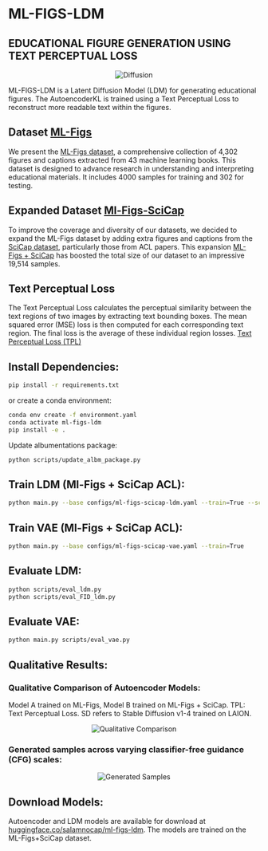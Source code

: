 # ML-FIGS-LDM
## EDUCATIONAL FIGURE GENERATION USING TEXT PERCEPTUAL LOSS

<p align="center">
  <img src="assets/diffusion_process.gif" alt="Diffusion" />
</p>

ML-FIGS-LDM is a Latent Diffusion Model (LDM) for generating educational figures. The AutoencoderKL is trained using a Text Perceptual Loss to reconstruct more readable text within the figures.

## Dataset [ML-Figs](https://huggingface.co/datasets/salamnocap/ml-figs)
We present the [ML-Figs dataset](https://huggingface.co/datasets/salamnocap/ml-figs), a comprehensive collection of 4,302 figures and captions extracted from 43 machine learning books. This dataset is designed to advance research in understanding and interpreting educational materials. It includes 4000 samples for training and 302 for testing.

## Expanded Dataset [Ml-Figs-SciCap](https://www.kaggle.com/datasets/kuantaiulysalamat/ml-figs-scicap)
To improve the coverage and diversity of our datasets, we decided to expand the ML-Figs dataset by adding extra figures and captions from the [SciCap dataset](https://doi.org/10.48550/arXiv.2110.11624), particularly those from ACL papers. This expansion [ML-Figs + SciCap](https://www.kaggle.com/datasets/kuantaiulysalamat/ml-figs-scicap) has boosted the total size of our dataset to an impressive 19,514 samples.

## Text Perceptual Loss
The Text Perceptual Loss calculates the perceptual similarity between the text regions of two images by extracting text bounding boxes. The mean squared error (MSE) loss is then computed for each corresponding text region. The final loss is the average of these individual region losses.
[Text Perceptual Loss (TPL)](ldm/modules/losses/textperceptual.py)

## Install Dependencies:
```bash
pip install -r requirements.txt
```
or create a conda environment:
```bash
conda env create -f environment.yaml
conda activate ml-figs-ldm
pip install -e .
```

Update albumentations package:
```bash 
python scripts/update_albm_package.py
```

## Train LDM (Ml-Figs + SciCap ACL):
```bash
python main.py --base configs/ml-figs-scicap-ldm.yaml --train=True --scale_lr=False
```

## Train VAE (Ml-Figs + SciCap ACL):
```bash
python main.py --base configs/ml-figs-scicap-vae.yaml --train=True
```

## Evaluate LDM:
```bash
python scripts/eval_ldm.py
python scripts/eval_FID_ldm.py
```

## Evaluate VAE:
```bash
python main.py scripts/eval_vae.py
```

## Qualitative Results:

### Qualitative Comparison of Autoencoder Models:
Model A trained on ML-Figs, Model B trained on ML-Figs + SciCap. TPL: Text Perceptual Loss. SD refers to Stable Diffusion v1-4 trained on LAION.
<p align="center">
  <img src="assets/autoencoder_results.png" alt="Qualitative Comparison" />
</p>

### Generated samples across varying classifier-free guidance (CFG) scales:
<p align="center">
  <img src="assets/generated_samples.png" alt="Generated Samples" />
</p>

## Download Models:
Autoencoder and LDM models are available for download at [huggingface.co/salamnocap/ml-figs-ldm](https://huggingface.co/salamnocap/ml-figs-ldm). The models are trained on the ML-Figs\+SciCap dataset.